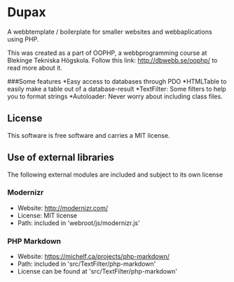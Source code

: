 Dupax
=======

A webbtemplate / boilerplate for smaller websites and webbaplications using PHP.

This was created as a part of OOPHP, a webbprogramming course at Blekinge Tekniska Högskola.
Follow this link: http://dbwebb.se/oophp/ to read more about it.

###Some features
*Easy access to databases through PDO
*HTMLTable to easily make a table out of a database-result
*TextFilter: Some filters to help you to format strings
*Autoloader: Never worry about including class files.

License
-------------
This software is free software and carries a MIT license.

Use of external libraries
-------------------------

The following external modules are included and subject to its own license

### Modernizr
* Website: http://modernizr.com/
* License: MIT license
* Path: included in 'webroot/js/modernizr.js'

### PHP Markdown
* Website: https://michelf.ca/projects/php-markdown/
* Path: included in 'src/TextFilter/php-markdown'
* License can be found at 'src/TextFilter/php-markdown'
